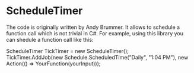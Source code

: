 # ScheduleTimer

The code is originally written by Andy Brummer. It allows to schedule a function call which is not trivial in C#. For example,
using this library you can shedule a function call like this:

ScheduleTimer TickTimer = new ScheduleTimer(); \
TickTimer.AddJob(new Schedule.ScheduledTime("Daily", "1:04 PM"), new Action(() => YourFunction(yourInput)));



